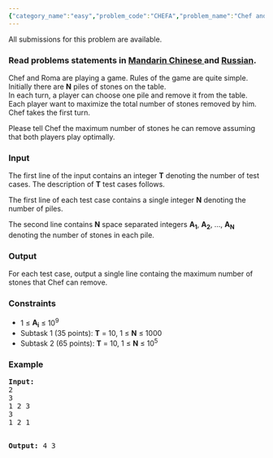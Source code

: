 ```yaml
---
{"category_name":"easy","problem_code":"CHEFA","problem_name":"Chef and easy problem","languages_supported":{"0":"ADA","1":"ASM","2":"BASH","3":"BF","4":"C","5":"C99 strict","6":"CAML","7":"CLOJ","8":"CLPS","9":"CPP 4.3.2","10":"CPP 4.9.2","11":"CPP14","12":"CS2","13":"D","14":"ERL","15":"FORT","16":"FS","17":"GO","18":"HASK","19":"ICK","20":"ICON","21":"JAVA","22":"JS","23":"LISP clisp","24":"LISP sbcl","25":"LUA","26":"NEM","27":"NICE","28":"NODEJS","29":"PAS fpc","30":"PAS gpc","31":"PERL","32":"PERL6","33":"PHP","34":"PIKE","35":"PRLG","36":"PYTH","37":"PYTH 3.4","38":"RUBY","39":"SCALA","40":"SCM guile","41":"SCM qobi","42":"ST","43":"TCL","44":"TEXT","45":"WSPC"},"max_timelimit":1,"source_sizelimit":50000,"problem_author":"furko","problem_tester":"stzgd","date_added":"17-09-2014","tags":{"0":"cakewalk","1":"furko","2":"ltime16","3":"sorting"},"editorial_url":"http://discuss.codechef.com/problems/CHEFA","time":{"view_start_date":1411893000,"submit_start_date":1411893000,"visible_start_date":1411893000,"end_date":1735669800},"layout":"problem"}
---
```

<span class="solution-visible-txt">All submissions for this problem are available.</span><h3> Read problems statements in <a target="_blank" href="http://www.codechef.com/download/translated/LTIME16/mandarin/CHEFA.pdf">Mandarin Chinese </a> and <a target="_blank" href="http://www.codechef.com/download/translated/LTIME16/russian/CHEFA.pdf">Russian</a>.</h3>

<p>
Chef and Roma are playing a game. Rules of the game are quite simple.<br />
Initially there are <b>N</b> piles of stones on the table.<br />
In each turn, a player can choose one pile and remove it from the table.<br />
Each player want to maximize the total number of stones removed by him.<br />
Chef takes the first turn.
</p>
<p>
Please tell Chef the maximum number of stones he can remove assuming that both players play optimally.</p>
<h3>Input</h3>
<p>The first line of the input contains an integer <b>T</b> denoting the number of test cases. The description of <b>T</b> test cases follows.</p>
<p>The first line of each test case contains a single integer <b>N</b> denoting the number of piles.</p>
<p>The second line contains <b>N</b> space separated integers <b>A<sub>1</sub></b>, <b>A<sub>2</sub></b>, ..., <b>A<sub>N</sub></b> denoting the number of stones in each pile.</p>
<h3>Output</h3>
<p>For each test case, output a single line containg the maximum number of stones that Chef can remove.</p>
<h3>Constraints</h3>
<ul>
<li>1 ≤ <b>A<sub>i</sub></b> ≤ 10<sup>9</sup></li>
<li>Subtask 1 (35 points): <b>T</b> = 10, 1 ≤ <b>N</b> ≤ 1000</li>
<li>Subtask 2 (65 points): <b>T</b> = 10, 1 ≤ <b>N</b> ≤ 10<sup>5 </sup></li>
</ul>

<h3>Example</h3>
<pre>
<b>Input:</b>
2
3
1 2 3
3
1 2 1

<b>Output:</b>
4
3
</pre>
